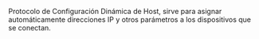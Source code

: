 Protocolo de Configuración Dinámica de Host, sirve para asignar automáticamente direcciones IP y otros parámetros a los dispositivos que se conectan.
